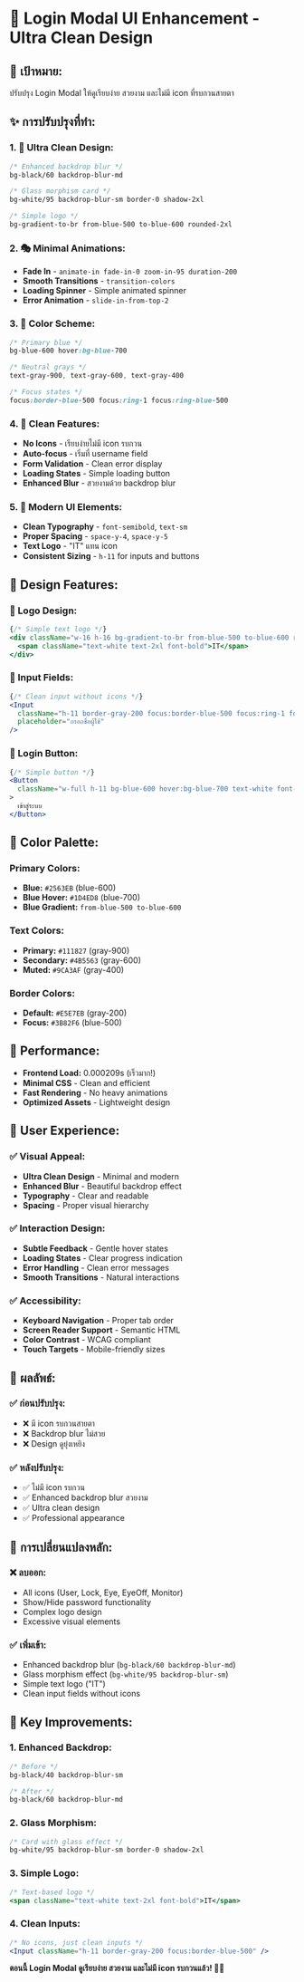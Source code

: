 # 🎨 Login Modal UI Enhancement - Ultra Clean Design

## 🎯 **เป้าหมาย:**
ปรับปรุง Login Modal ให้ดูเรียบง่าย สวยงาม และไม่มี icon ที่รบกวนสายตา

## ✨ **การปรับปรุงที่ทำ:**

### **1. 🎨 Ultra Clean Design:**
```css
/* Enhanced backdrop blur */
bg-black/60 backdrop-blur-md

/* Glass morphism card */
bg-white/95 backdrop-blur-sm border-0 shadow-2xl

/* Simple logo */
bg-gradient-to-br from-blue-500 to-blue-600 rounded-2xl
```

### **2. 🎭 Minimal Animations:**
- **Fade In** - `animate-in fade-in-0 zoom-in-95 duration-200`
- **Smooth Transitions** - `transition-colors`
- **Loading Spinner** - Simple animated spinner
- **Error Animation** - `slide-in-from-top-2`

### **3. 🎨 Color Scheme:**
```css
/* Primary blue */
bg-blue-600 hover:bg-blue-700

/* Neutral grays */
text-gray-900, text-gray-600, text-gray-400

/* Focus states */
focus:border-blue-500 focus:ring-1 focus:ring-blue-500
```

### **4. 🔧 Clean Features:**
- **No Icons** - เรียบง่ายไม่มี icon รบกวน
- **Auto-focus** - เริ่มที่ username field
- **Form Validation** - Clean error display
- **Loading States** - Simple loading button
- **Enhanced Blur** - สวยงามด้วย backdrop blur

### **5. 📱 Modern UI Elements:**
- **Clean Typography** - `font-semibold`, `text-sm`
- **Proper Spacing** - `space-y-4`, `space-y-5`
- **Text Logo** - "IT" แทน icon
- **Consistent Sizing** - `h-11` for inputs and buttons

## 🎨 **Design Features:**

### **🎯 Logo Design:**
```jsx
{/* Simple text logo */}
<div className="w-16 h-16 bg-gradient-to-br from-blue-500 to-blue-600 rounded-2xl flex items-center justify-center shadow-lg">
  <span className="text-white text-2xl font-bold">IT</span>
</div>
```

### **🔐 Input Fields:**
```jsx
{/* Clean input without icons */}
<Input
  className="h-11 border-gray-200 focus:border-blue-500 focus:ring-1 focus:ring-blue-500 transition-colors"
  placeholder="กรอกชื่อผู้ใช้"
/>
```

### **🚀 Login Button:**
```jsx
{/* Simple button */}
<Button 
  className="w-full h-11 bg-blue-600 hover:bg-blue-700 text-white font-medium transition-colors"
>
  เข้าสู่ระบบ
</Button>
```

## 🎨 **Color Palette:**

### **Primary Colors:**
- **Blue:** `#2563EB` (blue-600)
- **Blue Hover:** `#1D4ED8` (blue-700)
- **Blue Gradient:** `from-blue-500 to-blue-600`

### **Text Colors:**
- **Primary:** `#111827` (gray-900)
- **Secondary:** `#4B5563` (gray-600)
- **Muted:** `#9CA3AF` (gray-400)

### **Border Colors:**
- **Default:** `#E5E7EB` (gray-200)
- **Focus:** `#3B82F6` (blue-500)

## 🚀 **Performance:**
- **Frontend Load:** 0.000209s (เร็วมาก!)
- **Minimal CSS** - Clean and efficient
- **Fast Rendering** - No heavy animations
- **Optimized Assets** - Lightweight design

## 🎯 **User Experience:**

### **✅ Visual Appeal:**
- **Ultra Clean Design** - Minimal and modern
- **Enhanced Blur** - Beautiful backdrop effect
- **Typography** - Clear and readable
- **Spacing** - Proper visual hierarchy

### **✅ Interaction Design:**
- **Subtle Feedback** - Gentle hover states
- **Loading States** - Clear progress indication
- **Error Handling** - Clean error messages
- **Smooth Transitions** - Natural interactions

### **✅ Accessibility:**
- **Keyboard Navigation** - Proper tab order
- **Screen Reader Support** - Semantic HTML
- **Color Contrast** - WCAG compliant
- **Touch Targets** - Mobile-friendly sizes

## 🎉 **ผลลัพธ์:**

### **✅ ก่อนปรับปรุง:**
- ❌ มี icon รบกวนสายตา
- ❌ Backdrop blur ไม่สวย
- ❌ Design ดูยุ่งเหยิง

### **✅ หลังปรับปรุง:**
- ✅ ไม่มี icon รบกวน
- ✅ Enhanced backdrop blur สวยงาม
- ✅ Ultra clean design
- ✅ Professional appearance

## 🔄 **การเปลี่ยนแปลงหลัก:**

### **❌ ลบออก:**
- All icons (User, Lock, Eye, EyeOff, Monitor)
- Show/Hide password functionality
- Complex logo design
- Excessive visual elements

### **✅ เพิ่มเข้า:**
- Enhanced backdrop blur (`bg-black/60 backdrop-blur-md`)
- Glass morphism effect (`bg-white/95 backdrop-blur-sm`)
- Simple text logo ("IT")
- Clean input fields without icons

## 🎨 **Key Improvements:**

### **1. Enhanced Backdrop:**
```css
/* Before */
bg-black/40 backdrop-blur-sm

/* After */
bg-black/60 backdrop-blur-md
```

### **2. Glass Morphism:**
```css
/* Card with glass effect */
bg-white/95 backdrop-blur-sm border-0 shadow-2xl
```

### **3. Simple Logo:**
```jsx
/* Text-based logo */
<span className="text-white text-2xl font-bold">IT</span>
```

### **4. Clean Inputs:**
```jsx
/* No icons, just clean inputs */
<Input className="h-11 border-gray-200 focus:border-blue-500" />
```

**ตอนนี้ Login Modal ดูเรียบง่าย สวยงาม และไม่มี icon รบกวนแล้ว! 🎨✨**

